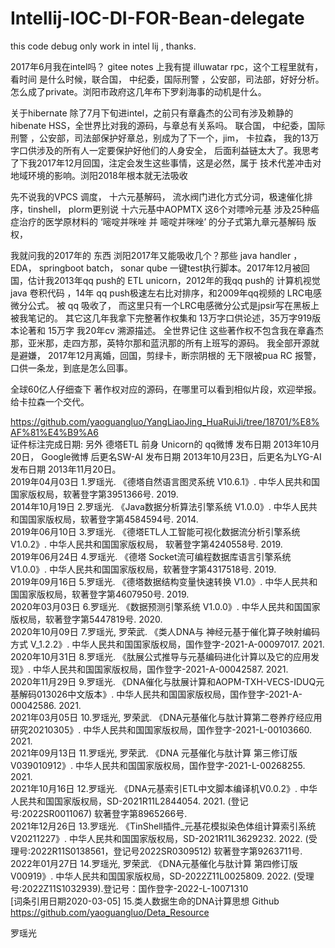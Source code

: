 # Intellij-IOC-DI-FOR-Bean-delegate
this code debug only work in intel lij , thanks.

2017年6月我在intel吗？ gitee notes 上我有提 illuwatar rpc，这个工程里就有， 
看时间 是什么时候，联合国， 中纪委，国际刑警 ，公安部，司法部，好好分析。怎么成了private。浏阳市政府这几年布下罗刹海事的动机是什么。

关于hibernate 除了7月下旬进intel，之前只有章鑫杰的公司有涉及赖静的 hibenate HSS，全世界比对我的源码，与章总有关系吗。
联合国， 中纪委，国际刑警 ，公安部，司法部保护好章总，别成为了下一个，jim， 卡拉森， 我的13万字口供涉及的所有人一定要保护好他们的人身安全，
后面利益链太大了。我思考了下我2017年12月回国，注定会发生这些事情，这是必然，属于 技术代差冲击对地域环境的影响。浏阳2018年根本就无法吸收

先不说我的VPCS 调度， 十六元基解码， 流水阀门进化方式分词，极速催化排序，tinshell， plorm更别说 
十六元基中AOPMTX 这6个对嘌呤元基 涉及25种癌症治疗的医学原材料的 ‘嘧啶并咪唑 并 嘧啶并咪唑’ 
的分子式第九章元基解码 版权，

我就问我的2017年的 东西 浏阳2017年又能吸收几个？那些 java handler ， EDA， springboot batch，
sonar qube 一键test执行脚本。2017年12月被回国，估计我2013年qq push的 ETL unicorn，2012年的我qq push的 计算机视觉java 卷积代码
，14年 qq push极速左右比对排序，和2009年qq视频的 LRC电感微分公式。 被 qq 吸收了， 而这里只有一个LRC电感微分公式是jpsir写在黑板上 被我笔记的。
其它这几年我拿下完整著作权集和 13万字口供论述，35万字919版本论著和 15万字 我20年cv 溯源描述。 
全世界记住 这些著作权不包含我在章鑫杰那，亚米那，走四方那，英特尔那和蓝汛那的所有上班写的源码。
我全部开源就是避嫌， 2017年12月离婚，回国，剪绿卡，断宗阴根的 无下限被pua RC 报警，口供一条龙，到底是怎么回事。


全球60亿人仔细查下 著作权对应的源码，在哪里可以看到相似片段，欢迎举报。给卡拉森一个交代。

               
https://github.com/yaoguangluo/YangLiaoJing_HuaRuiJi/tree/18701/%E8%AF%81%E4%B9%A6                               
证件标注完成日期: 另外 德塔ETL 前身 Unicorn的 qq微博 发布日期 2013年10月20日， Google微博 后更名SW-AI 发布日期 2013年10月23日，后更名为LYG-AI 发布日期 2013年11月20日。                
2019年04月03日  1.罗瑶光. 《德塔自然语言图灵系统 V10.6.1》. 中华人民共和国国家版权局，软著登字第3951366号. 2019.                
2014年10月19日  2.罗瑶光. 《Java数据分析算法引擎系统 V1.0.0》. 中华人民共和国国家版权局，软著登字第4584594号. 2014.                 
2019年06月10日  3.罗瑶光. 《德塔ETL人工智能可视化数据流分析引擎系统 V1.0.2》. 中华人民共和国国家版权局， 软著登字第4240558号. 2019.                 
2019年06月24日  4.罗瑶光. 《德塔 Socket流可编程数据库语言引擎系统 V1.0.0》. 中华人民共和国国家版权局，软著登字第4317518号. 2019.                
2019年09月16日  5.罗瑶光. 《德塔数据结构变量快速转换 V1.0》. 中华人民共和国国家版权局，软著登字第4607950号. 2019.                 
2020年03月03日  6.罗瑶光. 《数据预测引擎系统 V1.0.0》. 中华人民共和国国家版权局，软著登字第5447819号. 2020.                 
2020年10月09日  7.罗瑶光, 罗荣武. 《类人DNA与 神经元基于催化算子映射编码方式 V_1.2.2》. 中华人民共和国国家版权局，国作登字-2021-A-00097017. 2021.                 
2020年10月31日  8.罗瑶光. 《肽展公式推导与元基编码进化计算以及它的应用发现》. 中华人民共和国国家版权局，国作登字-2021-A-00042587. 2021.                 
2020年11月29日  9.罗瑶光. 《DNA催化与肽展计算和AOPM-TXH-VECS-IDUQ元基解码013026中文版本》. 中华人民共和国国家版权局，国作登字-2021-A-00042586. 2021.                 
2021年03月05日  10.罗瑶光, 罗荣武. 《DNA元基催化与肽计算第二卷养疗经应用研究20210305》. 中华人民共和国国家版权局，国作登字-2021-L-00103660. 2021.                
2021年09月13日  11.罗瑶光, 罗荣武. 《DNA 元基催化与肽计算 第三修订版V039010912》. 中华人民共和国国家版权局，国作登字-2021-L-00268255. 2021.                 
2021年10月16日  12.罗瑶光. 《DNA元基索引ETL中文脚本编译机V0.0.2》. 中华人民共和国国家版权局，SD-2021R11L2844054. 2021. (登记号:2022SR0011067) 软著登字第8965266号.                 
2021年12月26日  13.罗瑶光. 《TinShell插件_元基花模拟染色体组计算索引系统 V20211227》. 中华人民共和国国家版权局，SD-2021R11L3629232. 2022. (受理号:2022R11S0138561，登记号2022SR0309512) 软著登字第9263711号.               
2022年01月27日  14.罗瑶光, 罗荣武. 《DNA元基催化与肽计算 第四修订版 V00919》. 中华人民共和国国家版权局，SD-2022Z11L0025809. 2022. (受理号:2022Z11S1032939).登记号：国作登字-2022-L-10071310               
[词条引用日期2020-03-05] 15.类人数据生命的DNA计算思想 Github  https://github.com/yaoguangluo/Deta_Resource               
               
罗瑶光


